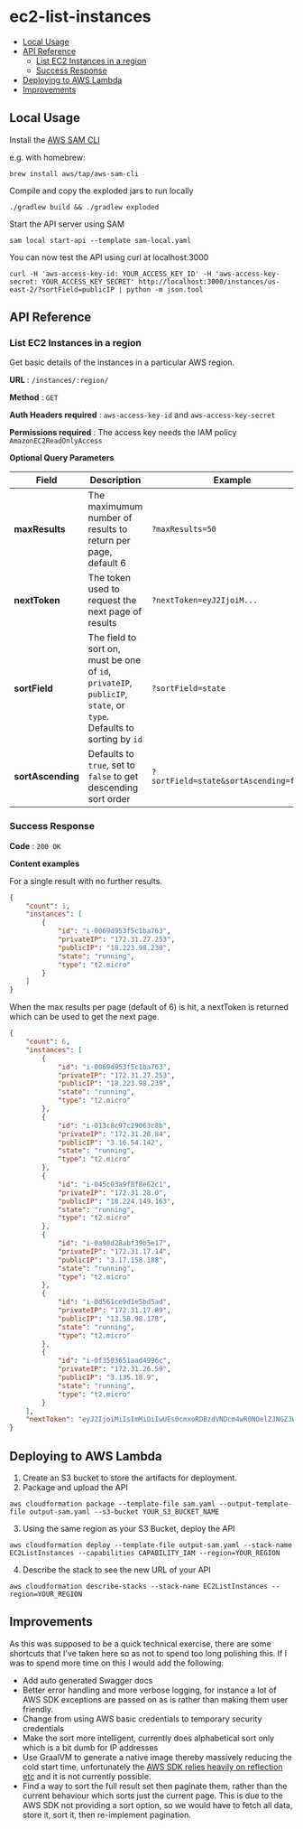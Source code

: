 # ec2-list-instances

- [Local Usage](#local-usage)
- [API Reference](#api-reference)
  - [List EC2 Instances in a region](#list-ec2-instances-in-a-region)
  - [Success Response](#success-response)
- [Deploying to AWS Lambda](#deploying-to-aws-lambda)
- [Improvements](#improvements)

## Local Usage

Install the [AWS SAM CLI](https://docs.aws.amazon.com/serverless-application-model/latest/developerguide/serverless-sam-cli-install.html)

e.g. with homebrew:
```
brew install aws/tap/aws-sam-cli
```
Compile and copy the exploded jars to run locally
```
./gradlew build && ./gradlew exploded
```
Start the API server using SAM
```
sam local start-api --template sam-local.yaml
```

You can now test the API using curl at localhost:3000
```
curl -H 'aws-access-key-id: YOUR_ACCESS_KEY_ID' -H 'aws-access-key-secret: YOUR_ACCESS_KEY_SECRET' http://localhost:3000/instances/us-east-2/?sortField=publicIP | python -m json.tool
```

## API Reference

### List EC2 Instances in a region

Get basic details of the instances in a particular AWS region.

**URL** : `/instances/:region/`

**Method** : `GET`

**Auth Headers required** : `aws-access-key-id` and `aws-access-key-secret`

**Permissions required** : The access key needs the IAM policy `AmazonEC2ReadOnlyAccess`

**Optional Query Parameters**

|Field|Description|Example|
|---|---|---|
|**maxResults**|The maximumum number of results to return per page, default 6|`?maxResults=50`|
|**nextToken** | The token used to request the next page of results| `?nextToken=eyJ2IjoiM...`
|**sortField**|The field to sort on, must be one of `id`, `privateIP`, `publicIP`, `state`, or `type`. Defaults to sorting by `id`|`?sortField=state`
|**sortAscending**| Defaults to `true`, set to `false` to get descending sort order|`?sortField=state&sortAscending=false`


### Success Response

**Code** : `200 OK`

**Content examples**

For a single result with no further results.

```json
{
    "count": 1,
    "instances": [
        {
            "id": "i-0069d953f5c1ba763",
            "privateIP": "172.31.27.253",
            "publicIP": "18.223.98.239",
            "state": "running",
            "type": "t2.micro"
        }
    ]
}
```

When the max results per page (default of 6) is hit, a nextToken is returned which can be used to get the next page.

```json
{
    "count": 6,
    "instances": [
        {
            "id": "i-0069d953f5c1ba763",
            "privateIP": "172.31.27.253",
            "publicIP": "18.223.98.239",
            "state": "running",
            "type": "t2.micro"
        },
        {
            "id": "i-013c8c97c29063c8b",
            "privateIP": "172.31.28.84",
            "publicIP": "3.16.54.142",
            "state": "running",
            "type": "t2.micro"
        },
        {
            "id": "i-045c03a9f8f8e62c1",
            "privateIP": "172.31.28.0",
            "publicIP": "18.224.149.163",
            "state": "running",
            "type": "t2.micro"
        },
        {
            "id": "i-0a98d28abf39b5e17",
            "privateIP": "172.31.17.14",
            "publicIP": "3.17.158.188",
            "state": "running",
            "type": "t2.micro"
        },
        {
            "id": "i-0d561ce9d1e5bd5ad",
            "privateIP": "172.31.17.89",
            "publicIP": "13.58.98.178",
            "state": "running",
            "type": "t2.micro"
        },
        {
            "id": "i-0f3503651aad4996c",
            "privateIP": "172.31.26.59",
            "publicIP": "3.135.18.9",
            "state": "running",
            "type": "t2.micro"
        }
    ],
    "nextToken": "eyJ2IjoiMiIsImMiOiIwUEs0cmxoRDBzdVNDcm4wR0NOelZJNGZJWUdaSHhGY2MwMGZTSHd0WnBqTnJmVTdGaExNVkFMU3cyQXhINlhtSmllaVJleTd6Z0czcGNoc0NqeGRTNkpDcm0wSTZLT3AyU0duT1FTYnJteFFMYUZRd1JJNTRFeTFJRG5DN2hDK2k2Uk9PM280aEszd0dOSlRhQWtlTStPRU9WcEE0VDBSaG41S3Nmait0dlBENkNGMFFGL09qa1JwYXZXK3oyamF6bTJpeEE9PSIsInMiOiIxIn0="
}

```

## Deploying to AWS Lambda

1. Create an S3 bucket to store the artifacts for deployment.
2. Package and upload the API
```
aws cloudformation package --template-file sam.yaml --output-template-file output-sam.yaml --s3-bucket YOUR_S3_BUCKET_NAME
```
3. Using the same region as your S3 Bucket, deploy the API
```
aws cloudformation deploy --template-file output-sam.yaml --stack-name EC2ListInstances --capabilities CAPABILITY_IAM --region=YOUR_REGION
```
4. Describe the stack to see the new URL of your API
```
aws cloudformation describe-stacks --stack-name EC2ListInstances --region=YOUR_REGION
```

## Improvements

As this was supposed to be a quick technical exercise, there are some shortcuts that I've taken here so as not to spend too long polishing this. If I was to spend more time on this I would add the following:

* Add auto generated Swagger docs
* Better error handling and more verbose logging, for instance a lot of AWS SDK exceptions are passed on as is rather than making them user friendly.
* Change from using AWS basic credentials to temporary security credentials
* Make the sort more intelligent, currently does alphabetical sort only which is a bit dumb for IP addresses
* Use GraalVM to generate a native image thereby massively reducing the cold start time, unfortunately the [AWS SDK relies heavily on reflection etc](https://github.com/aws/aws-sdk-java/issues/2037) and it is not currently possible.
* Find a way to sort the full result set then paginate them, rather than the current behaviour which sorts just the current page. This is due to the AWS SDK not providing a sort option, so we would have to fetch all data, store it, sort it, then re-implement pagination.

